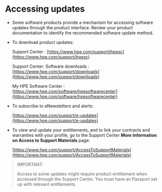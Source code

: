# <a name="GUID-819FB539-2974-4260-95D0-F90A29EE01F3"/> Accessing updates

-   Some software products provide a mechanism for accessing software updates through the product interface. Review your product documentation to identify the recommended software update method.

-   To download product updates:

     Support Center
     :   [https://www.hpe.com/support/hpesc](https://www.hpe.com/support/hpesc)

      Support Center: Software downloads
     :   [https://www.hpe.com/support/downloads](https://www.hpe.com/support/downloads)

      My HPE Software Center
     :   [https://www.hpe.com/software/hpesoftwarecenter](https://www.hpe.com/software/hpesoftwarecenter)

 -   To subscribe to eNewsletters and alerts:

     [https://www.hpe.com/support/e-updates](https://www.hpe.com/support/e-updates) 

-   To view and update your entitlements, and to link your contracts and warranties with your profile, go to the Support Center **More Information on Access to Support Materials** page:

    [https://www.hpe.com/support/AccessToSupportMaterials](https://www.hpe.com/support/AccessToSupportMaterials) 


<blockquote>
IMPORTANT:

Access to some updates might require product entitlement when accessed through the Support Center. You must have an Passport set up with relevant entitlements.

</blockquote>
